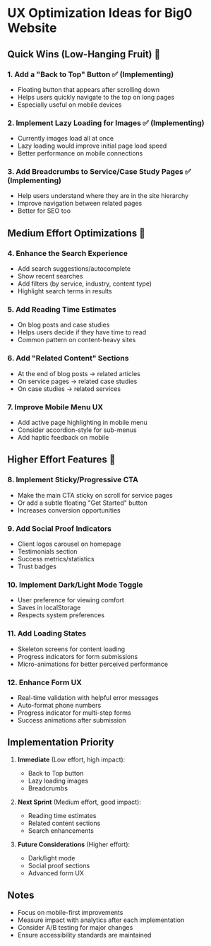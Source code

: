# UX Optimization Ideas for Big0 Website

## Quick Wins (Low-Hanging Fruit) 🍎

### 1. **Add a "Back to Top" Button** ✅ (Implementing)
- Floating button that appears after scrolling down
- Helps users quickly navigate to the top on long pages
- Especially useful on mobile devices

### 2. **Implement Lazy Loading for Images** ✅ (Implementing)
- Currently images load all at once
- Lazy loading would improve initial page load speed
- Better performance on mobile connections

### 3. **Add Breadcrumbs to Service/Case Study Pages** ✅ (Implementing)
- Help users understand where they are in the site hierarchy
- Improve navigation between related pages
- Better for SEO too

## Medium Effort Optimizations 🎯

### 4. **Enhance the Search Experience**
- Add search suggestions/autocomplete
- Show recent searches
- Add filters (by service, industry, content type)
- Highlight search terms in results

### 5. **Add Reading Time Estimates**
- On blog posts and case studies
- Helps users decide if they have time to read
- Common pattern on content-heavy sites

### 6. **Add "Related Content" Sections**
- At the end of blog posts → related articles
- On service pages → related case studies
- On case studies → related services

### 7. **Improve Mobile Menu UX**
- Add active page highlighting in mobile menu
- Consider accordion-style for sub-menus
- Add haptic feedback on mobile

## Higher Effort Features 🚀

### 8. **Implement Sticky/Progressive CTA**
- Make the main CTA sticky on scroll for service pages
- Or add a subtle floating "Get Started" button
- Increases conversion opportunities

### 9. **Add Social Proof Indicators**
- Client logos carousel on homepage
- Testimonials section
- Success metrics/statistics
- Trust badges

### 10. **Implement Dark/Light Mode Toggle**
- User preference for viewing comfort
- Saves in localStorage
- Respects system preferences

### 11. **Add Loading States**
- Skeleton screens for content loading
- Progress indicators for form submissions
- Micro-animations for better perceived performance

### 12. **Enhance Form UX**
- Real-time validation with helpful error messages
- Auto-format phone numbers
- Progress indicator for multi-step forms
- Success animations after submission

## Implementation Priority

1. **Immediate** (Low effort, high impact):
   - Back to Top button
   - Lazy loading images
   - Breadcrumbs

2. **Next Sprint** (Medium effort, good impact):
   - Reading time estimates
   - Related content sections
   - Search enhancements

3. **Future Considerations** (Higher effort):
   - Dark/light mode
   - Social proof sections
   - Advanced form UX

## Notes
- Focus on mobile-first improvements
- Measure impact with analytics after each implementation
- Consider A/B testing for major changes
- Ensure accessibility standards are maintained